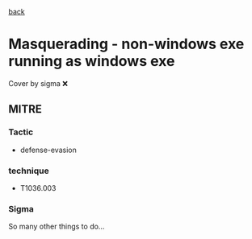 [back](../index.md)
# Masquerading - non-windows exe running as windows exe
Cover by sigma :x: 

## MITRE
### Tactic
  - defense-evasion

### technique
  - T1036.003

### Sigma

 So many other things to do...